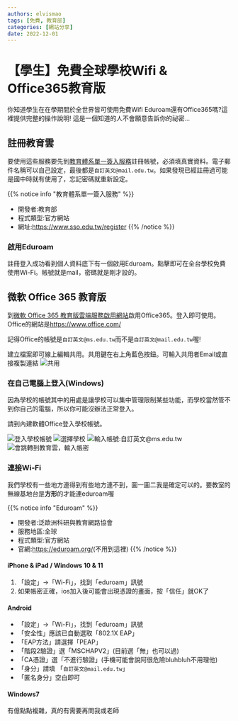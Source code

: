 ```yaml
---
authors: elvismao
tags: [免費, 教育部]
categories: [網站分享]
date: 2022-12-01
---
```


# 【學生】免費全球學校Wifi & Office365教育版

你知道學生在在學期間於全世界皆可使用免費Wifi Eduroam還有Office365嗎?這裡提供完整的操作說明! 這是一個知道的人不會願意告訴你的祕密...

<!--more-->

## 註冊教育雲

要使用這些服務要先到[教育體系單一簽入服務](https://www.sso.edu.tw/register)註冊帳號，必須填真實資料。電子郵件名稱可以自己設定，最後都是`自訂英文@mail.edu.tw`。如果發現已經註冊過可能是國中時就有使用了，忘記密碼就重新設定。

{{% notice info "教育體系單一簽入服務" %}}

* 開發者:教育部
* 程式類型:官方網站
* 網址:<https://www.sso.edu.tw/register>
  {{% /notice %}}

### 啟用Eduroam

註冊登入成功看到個人資料底下有一個啟用Eduroam。點擊即可在全台學校免費使用Wi-Fi。帳號就是mail，密碼就是剛才設的。

## 微軟 Office 365 教育版

到[微軟 Office 365 教育版雲端服務啟用網站](https://o365.k12cc.tw/)啟用Office365。登入即可使用。Office的網站是<https://www.office.com/>

記得Office的帳號是`自訂英文@ms.edu.tw`而不是`自訂英文@mail.edu.tw`喔!

建立檔案即可線上編輯共用。共用鍵在右上角藍色按鈕。可輸入共用者Email或直接複製連結
![共用](https://emtech.cc/images/edu-office-share.png)

### 在自己電腦上登入(Windows)

因為學校的帳號其中的用處是讓學校可以集中管理限制某些功能，而學校當然管不到你自己的電腦，所以你可能沒辦法正常登入。

請到內建軟體Office登入學校帳號。

![登入學校帳號](https://emtech.cc/images/edu-office-new.png)
![選擇學校](https://emtech.cc/images/edu-office-school.png)
![輸入帳號:自訂英文@ms.edu.tw](https://emtech.cc/images/edu-office-mail.png)
![會跳轉到教育雲，輸入帳密](https://emtech.cc/images/edu-office-login.png)

### 連接Wi-Fi

我們學校有一些地方連得到有些地方連不到，圖一圖二我是確定可以的。要教室的無線基地台是**方形**的才能連eduroam喔

{{% notice info "Eduroam" %}}

* 開發者:泛歐洲科研與教育網路協會
* 服務地區:全球
* 程式類型:官方網站
* 官網:<https://eduroam.org/>(不用到這裡)
  {{% /notice %}}

#### iPhone & iPad / Windows 10 & 11

1. 「設定」→「Wi-Fi」，找到「eduroam」訊號
2. 如果帳密正確，ios加入後可能會出現憑證的畫面，按「信任」就OK了

#### Android

* 「設定」→「Wi-Fi」，找到「eduroam」訊號
* 「安全性」應該已自動選取「802.1X EAP」
* 「EAP方法」請選擇「PEAP」
* 「階段2驗證」選「MSCHAPV2」(目前選「無」也可以過)
* 「CA憑證」選「不進行驗證」(手機可能會說阿很危險bluhbluh不用理他)
* 「身分」請填 「`自訂英文@mail.edu.tw`」
* 「匿名身分」空白即可

#### Windows7

有億點點複雜，真的有需要再問我或老師
